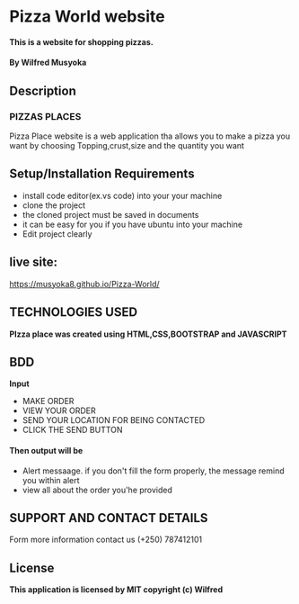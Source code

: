 # Pizza World website
#### This is a website for shopping pizzas.
#### By **Wilfred Musyoka**
## Description
### PIZZAS PLACES
Pizza Place website is a web application tha allows you to make a pizza you want by choosing Topping,crust,size and the quantity you want
## Setup/Installation Requirements
* install code editor(ex.vs code) into your your machine
* clone the project 
* the cloned project must be saved in documents
* it can be easy for you if you have ubuntu into your machine
* Edit project clearly
## live site:
https://musyoka8.github.io/Pizza-World/
 ## TECHNOLOGIES USED
 **PIzza place was created using HTML,CSS,BOOTSTRAP and JAVASCRIPT**
## BDD
**Input** 
* MAKE ORDER
* VIEW YOUR ORDER
* SEND YOUR LOCATION FOR BEING CONTACTED
* CLICK THE SEND BUTTON
#### Then output will be
* Alert messaage. if you don't fill the form properly, the message remind you within alert
* view all about the order you'he provided
## SUPPORT AND CONTACT DETAILS
Form more information contact us (+250) 787412101
## License
**This application is licensed by MIT copyright (c) Wilfred**
